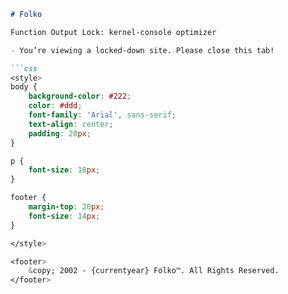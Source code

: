 ```markdown
# Folko

Function Output Lock: kernel-console optimizer

- You’re viewing a locked-down site. Please close this tab!

```css
<style>
body {
    background-color: #222;
    color: #ddd;
    font-family: 'Arial', sans-serif;
    text-align: center;
    padding: 20px;
}

p {
    font-size: 18px;
}

footer {
    margin-top: 20px;
    font-size: 14px;
}

</style>

<footer>
    &copy; 2002 - {currentyear} Folko™. All Rights Reserved.
</footer>
